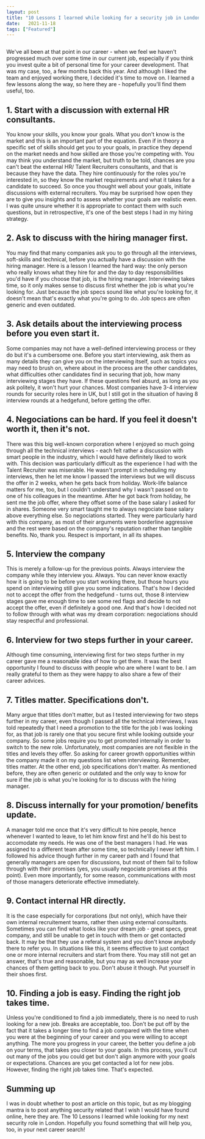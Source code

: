```yaml
---
layout: post
title: "10 Lessons I learned while looking for a security job in London"
date:   2021-11-18
tags: ["Featured"]
---
```


<figure>
	<img src="{{ '/assets/img/career_next_step.jpg' | prepend: site.baseurl }}" alt=""> 
</figure>

We've all been at that point in our career - when we feel we haven't progressed much over some time in our current job, especially if you think you invest quite a bit of personal time for your career development. That was my case, too, a few months back this year. And although I liked the team and enjoyed working there, I decided it's time to move on. I learned a few lessons along the way, so here they are - hopefully you'll find them useful, too.

## 1. Start with a discussion with external HR consultants.

You know your skills, you know your goals. What you don't know is the market and this is an important part of the equation. Even if in theory a specific set of skills should get you to your goals, in practice they depend on the market needs and how skilled are those you're competing with. You may think you understand the market, but truth to be told, chances are you can't beat the external HR/ Talent Recruiters consultants, and that is because they have the data. They hire continuously for the roles you're interested in, so they know the market requirements and what it takes for a candidate to succeed.
So once you thought well about your goals, initiate discussions with external recruiters. You may be surprised how open they are to give you insights and to assess whether your goals are realistic even. I was quite unsure whether it is appropriate to contact them with such questions, but in retrospective, it's one of the best steps I had in my hiring strategy.

## 2. Ask to discuss with the hiring manager first.

You may find that many companies ask you to go through all the interviews, soft-skills and technical, before you actually have a discussion with the hiring manager. Here is a lesson I learned the hard way: the only person who really knows what they hire for and the day to day responsibilities you'd have if you choose that job, is the hiring manager. Interviewing takes time, so it only makes sense to discuss first whether the job is what you're looking for. Just because the job specs sound like what you're looking for, it doesn't mean that's exactly what you're going to do. Job specs are often generic and even outdated.

## 3. Ask details about the interviewing process before you even start it.

Some companies may not have a well-defined interviewing process or they do but it's a cumbersome one. Before you start interviewing, ask them as many details they can give you on the interviewing itself, such as topics you may need to brush on, where about in the process are the other candidates, what difficulties other candidates find in securing that job, how many interviewing stages they have. If these questions feel absurd, as long as you ask politely, it won't hurt your chances. Most companies have 3-4 interview rounds for security roles here in UK, but I still got in the situation of having 8 interview rounds at a hedgefund, before getting the offer.

## 4. Negociations can be hard. If you feel it doesn't worth it, then it's not.

There was this big well-known corporation where I enjoyed so much going through all the technical interviews - each felt rather a discussion with smart people in the industry, which I would have definitely liked to work with. This decision was particularly difficult as the experience I had with the Talent Recruiter was miserable. He wasn't prompt in scheduling my interviews, then he let me know I passed the interviews but we will discuss the offer in 2 weeks, when he gets back from holiday. Work-life balance matters for me, too, but I couldn't understand why I wasn't passed on to one of his colleagues in the meantime. After he got back from holiday, he sent me the job offer, where they offset some of the base salary I asked for in shares. Someone very smart taught me to always negociate base salary above everything else. 
So negociations started. They were particularly hard with this company, as most of their arguments were borderline aggressive and the rest were based on the company's reputation rather than tangible benefits. No, thank you. Respect is important, in all its shapes.

## 5. Interview the company

This is merely a follow-up for the previous points. Always interview the company while they interview you. Always. You can never know exactly how it is going to be before you start working there, but those hours you spend on interviewing still give you some indications. That's how I decided not to accept the offer from the hedgefund - turns out, those 8 interview stages gave me enough time to see some red flags and decide to not accept the offer, even if definitely a good one. And that's how I decided not to follow through with what was my dream corporation: negociations should stay respectful and professional.

## 6. Interview for two steps further in your career.

Although time consuming, interviewing first for two steps further in my career gave me a reasonable idea of how to get there. It was the best opportunity I found to discuss with people who are where I want to be. I am really grateful to them as they were happy to also share a few of their career advices.

## 7. Titles matter. Specifications don't.

Many argue that titles don't matter, but as I tested interviewing for two steps further in my career, even though I passed all the technical interviews, I was told repeatedly that I need a promotion to the title for the job I was looking for, as that job is rarely one that you secure first while looking outside your company. So some jobs require you to get promoted internally in order to switch to the new role. Unfortunately, most companies are not flexible in the titles and levels they offer. So asking for career growth opportunities within the company made it on my questions list when interviewing. Remember, titles matter.
At the other end, job specifications don't matter. As mentioned before, they are often generic or outdated and the only way to know for sure if the job is what you're looking for is to discuss with the hiring manager.

## 8. Discuss internally for your promotion/ benefits update.

A manager told me once that it's very difficult to hire people, hence whenever I wanted to leave, to let him know first and he'll do his best to accomodate my needs. He was one of the best managers I had. He was assigned to a different team after some time, so technically I never left him.
I followed his advice though further in my career path and I found that generally managers are open for discussions, but most of them fail to follow through with their promises (yes, you usually negociate promises at this point). Even more importantly, for some reason, communications with most of those managers deteriorate effective immediately.

## 9. Contact internal HR directly.

It is the case especially for corporations (but not only), which have their own internal recruitement teams, rather then using external consultants. Sometimes you can find what looks like your dream job - great specs, great company, and still be unable to get in touch with them or get contacted back. It may be that they use a referal system and you don't know anybody there to refer you. In situations like this, it seems effective to just contact one or more internal recruiters and start from there. You may still not get an answer, that's true and reasonable, but you may as well increase your chances of them getting back to you. Don't abuse it though. Put yourself in their shoes first.

## 10. Finding a job is easy. Finding the right job takes time.

Unless you're conditioned to find a job immediately, there is no need to rush looking for a new job. Breaks are acceptable, too. Don't be put off by the fact that it takes a longer time to find a job compared with the time when you were at the beginning of your career and you were willing to accept anything. The more you progress in your career, the better you define a job on your terms, that takes you closer to your goals. In this process, you'll cut out many of the jobs you could get but don't align anymore with your goals or expectations. Chances are you get contacted a lot for new jobs. However, finding the right job takes time. That's expected.

## Summing up

I was in doubt whether to post an article on this topic, but as my blogging mantra is to post anything security related that I wish I would have found online, here they are. The 10 Lessons I learned while looking for my next security role in London. Hopefully you found something that will help you, too, in your next career search!